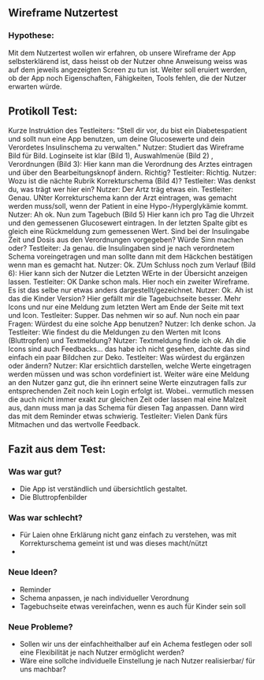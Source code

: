 ## Wireframe Nutzertest
### Hypothese:
Mit dem Nutzertest wollen wir erfahren, ob unsere Wireframe der App selbsterklärend ist, dass heisst ob der Nutzer ohne Anweisung weiss was auf dem jeweils angezeigten Screen zu tun ist.
Weiter soll eruiert werden, ob der App noch Eigenschaften, Fähigkeiten, Tools fehlen, die der Nutzer erwarten würde.

## Protikoll Test:
Kurze Instruktion des Testleiters: "Stell dir vor, du bist ein Diabetespatient und sollt nun eine App benutzen, um deine Glucosewerte und dein Verordetes Insulinschema zu verwalten."
Nutzer: Studiert das Wireframe Bild für Bild. Loginseite ist klar (Bild 1), Auswahlmenüe (Bild 2) , Verordnungen (Bild 3): Hier kann man die Verordnung des Arztes eintragen und über den Bearbeitungsknopf
ändern. Richtig?
Testleiter: Richtig. 
Nutzer: Wozu ist die nächte Rubrik Korrekturschema (Bild 4)?
Testleiter: Was denkst du, was trägt wer hier ein?
Nutzer: Der Artz träg etwas ein.
Testleiter: Genau. UNter Korrekturschema kann der Arzt eintragen, was gemacht werden muss/soll, wenn der Patient in eine Hypo-/Hyperglykämie kommt.
Nutzer: Ah ok. Nun zum Tagebuch (Bild 5) Hier kann ich pro Tag die Uhrzeit und den gemessenen Glucosewert eintragen. In der letzten Spalte gibt es gleich eine Rückmeldung zum gemessenen Wert.
Sind bei der Insulingabe Zeit und Dosis aus den Verordnungen vorgegeben? Würde Sinn machen oder?
Testleiter: Ja genau. die Insulingaben sind je nach verordnetem Schema voreingetragen und man sollte dann mit dem Häckchen bestätigen wenn man es gemacht hat.
Nutzer: Ok. ZUm Schluss noch zum Verlauf (Bild 6): Hier kann sich der Nutzer die Letzten WErte in der Übersicht anzeigen lassen.
Testleiter: OK Danke schon mals. Hier noch ein zweiter Wireframe. Es ist das selbe nur etwas anders dargestellt/gezeichnet.
Nutzer: Ok. Ah ist das die Kinder Version? Hier gefällt mir die Tagebuchseite besser. Mehr Icons und nur eine Meldung zum letzten Wert am Ende der Seite mit text und Icon.
Testleiter: Supper. Das nehmen wir so auf. Nun noch ein paar Fragen: Würdest du eine solche App benutzen?
Nutzer: Ich denke schon. Ja
Testleiter: Wie findest du die Meldungen zu den Werten mit Icons (Bluttropfen) und Textmeldung?
Nutzer: Textmeldung finde ich ok. Ah die Icons sind auch Feedbacks... das habe ich nicht gesehen, dachte das sind einfach ein paar Bildchen zur Deko.
Testleiter: Was würdest du ergänzen oder ändern?
Nutzer: Klar ersichtlich darstellen, welche Werte eingetragen werden müssen und was schon vordefiniert ist. Weiter wäre eine Meldung an den Nutzer ganz gut, die ihn erinnert seine Werte einzutragen
falls zur entsprechenden Zeit noch kein Login erfolgt ist. Wobei.. vermutlich messen die auch nicht immer exakt zur gleichen Zeit oder lassen mal eine Malzeit aus, dann muss man ja das Schema für
diesen Tag anpassen. Dann wird das mit dem Reminder etwas schwierig.
Testleiter: Vielen Dank fürs Mitmachen und das wertvolle Feedback.

## Fazit aus dem Test:
### Was war gut?
- Die App ist verständlich und übersichtlich gestaltet.
- Die Bluttropfenbilder

### Was war schlecht?
- Für Laien ohne Erklärung nicht ganz einfach zu verstehen, was mit Korrekturschema gemeint ist und was dieses macht/nützt
- 
### Neue Ideen?
- Reminder
- Schema anpassen, je nach individueller Verordnung
- Tagebuchseite etwas vereinfachen, wenn es auch für Kinder sein soll
  
### Neue Probleme?
- Sollen wir uns der einfachheithalber auf ein Achema festlegen oder soll eine Flexibilität je nach Nutzer ermöglicht werden?
- Wäre eine sollche individuelle Einstellung je nach Nutzer realisierbar/ für uns machbar?
